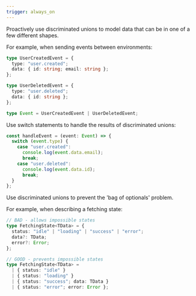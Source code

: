 ```yaml
---
trigger: always_on
---
```


Proactively use discriminated unions to model data that can be in one of a few different shapes.

For example, when sending events between environments:

```ts
type UserCreatedEvent = {
  type: "user.created";
  data: { id: string; email: string };
};

type UserDeletedEvent = {
  type: "user.deleted";
  data: { id: string };
};

type Event = UserCreatedEvent | UserDeletedEvent;
```

Use switch statements to handle the results of discriminated unions:

```ts
const handleEvent = (event: Event) => {
  switch (event.type) {
    case "user.created":
      console.log(event.data.email);
      break;
    case "user.deleted":
      console.log(event.data.id);
      break;
  }
};
```

Use discriminated unions to prevent the 'bag of optionals' problem.

For example, when describing a fetching state:

```ts
// BAD - allows impossible states
type FetchingState<TData> = {
  status: "idle" | "loading" | "success" | "error";
  data?: TData;
  error?: Error;
};

// GOOD - prevents impossible states
type FetchingState<TData> =
  | { status: "idle" }
  | { status: "loading" }
  | { status: "success"; data: TData }
  | { status: "error"; error: Error };
```
